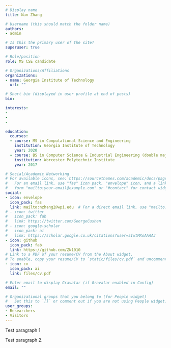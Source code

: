 ```yaml
---
# Display name
title: Nan Zhang

# Username (this should match the folder name)
authors:
- admin

# Is this the primary user of the site?
superuser: true

# Role/position
role: MS CSE candidate

# Organizations/Affiliations
organizations:
- name: Georgia Institute of Technology
  url: ""

# Short bio (displayed in user profile at end of posts)
bio:

interests:
-
-
-

education:
  courses:
  - course: MS in Computational Science and Engineering
    institution: Georgia Institute of Technology
    year: 2020
  - course: BS in Computer Science & Industrial Engineering (double major)
    institution: Worcester Polytechnic Institute
    year: 2017

# Social/Academic Networking
# For available icons, see: https://sourcethemes.com/academic/docs/page-builder/#icons
#   For an email link, use "fas" icon pack, "envelope" icon, and a link in the
#   form "mailto:your-email@example.com" or "#contact" for contact widget.
social:
- icon: envelope
  icon_pack: fas
  link: mailto:nzhang2@wpi.edu  # For a direct email link, use "mailto:test@example.org".
# - icon: twitter
#   icon_pack: fab
#   link: https://twitter.com/GeorgeCushen
# - icon: google-scholar
#   icon_pack: ai
#   link: https://scholar.google.co.uk/citations?user=sIwtMXoAAAAJ
- icon: github
  icon_pack: fab
  link: https://github.com/ZN1010
# Link to a PDF of your resume/CV from the About widget.
# To enable, copy your resume/CV to `static/files/cv.pdf` and uncomment the lines below.
- icon: cv
  icon_pack: ai
  link: files/cv.pdf

# Enter email to display Gravatar (if Gravatar enabled in Config)
email: ""

# Organizational groups that you belong to (for People widget)
#   Set this to `[]` or comment out if you are not using People widget.
user_groups:
- Researchers
- Visitors
---
```


Test paragraph 1

Test paragraph 2.
